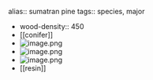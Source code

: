 alias:: sumatran pine
tags:: species, major

- wood-density:: 450
- [[conifer]]
- ![image.png](https://peach-geographical-bat-397.mypinata.cloud/ipfs/QmaRm8Cpjp8ReBGA4X8ugxwKUeo4jyCcuofqAz5jCazW4G)
- ![image.png](https://peach-geographical-bat-397.mypinata.cloud/ipfs/QmdknGZ4DYEDFb1PG2h3dddBBrmefFznmq2k6PkHMmycsw)
- ![image.png](https://peach-geographical-bat-397.mypinata.cloud/ipfs/QmUMmLge3jhG6LgbdhZcU76veji86pSTb5DVX3QCFFrCMJ)
- [[resin]]